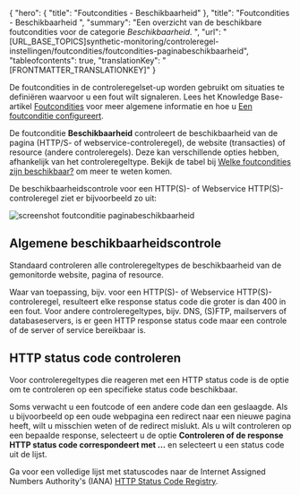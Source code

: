 {
  "hero": {
    "title": "Foutcondities - Beschikbaarheid"
  },
  "title": "Foutcondities - Beschikbaarheid ",
  "summary": "Een overzicht van de beschikbare foutcondities voor de categorie *Beschikbaarheid*. ",
  "url": "[URL_BASE_TOPICS]synthetic-monitoring/controleregel-instellingen/foutcondities/foutcondities-paginabeschikbaarheid",
  "tableofcontents": true,
  "translationKey": "[FRONTMATTER_TRANSLATIONKEY]"
}

De foutcondities in de controleregelset-up worden gebruikt om situaties te definiëren waarvoor u een fout wilt signaleren. Lees het Knowledge Base-artikel [Foutcondities]([LINK_URL_1]) voor meer algemene informatie en hoe u [Een foutconditie configureert]([LINK_URL_2]). 

De foutconditie **Beschikbaarheid** controleert de beschikbaarheid van de pagina (HTTP/S- of webservice-controleregel), de website (transacties) of resource (andere controleregels). Deze kan verschillende opties hebben, afhankelijk van het controleregeltype. Bekijk de tabel bij [Welke foutcondities zijn beschikbaar?]([LINK_URL_3]) om meer te weten komen.

De beschikbaarheidscontrole voor een HTTP(S)- of Webservice HTTP(S)-controleregel ziet er bijvoorbeeld zo uit:

![screenshot foutconditie paginabeschikbaarheid]([LINK_URL_4])

## Algemene beschikbaarheidscontrole

Standaard controleren alle controleregeltypes de beschikbaarheid van de gemonitorde website, pagina of resource. 

Waar van toepassing, bijv. voor een HTTP(S)- of Webservice HTTP(S)-controleregel, resulteert elke response status code die groter is dan 400 in een fout. Voor andere controleregeltypes, bijv. DNS, (S)FTP, mailservers of databaseservers, is er geen HTTP response status code maar een controle of de server of service bereikbaar is.

## HTTP status code controleren

Voor controleregeltypes die reageren met een HTTP status code is de optie om te controleren op een specifieke status code beschikbaar.

Soms verwacht u een foutcode of een andere code dan een geslaagde. Als u bijvoorbeeld op een oude webpagina een redirect naar een nieuwe pagina heeft, wilt u misschien weten of de redirect mislukt. Als u wilt controleren op een bepaalde response, selecteert u de optie **Controleren of de response HTTP status code correspondeert met ...** en selecteert u een status code uit de lijst.

Ga voor een volledige lijst met statuscodes naar de Internet Assigned Numbers Authority's (IANA) [HTTP Status Code Registry]([LINK_URL_5]).